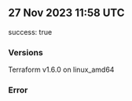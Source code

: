 ## 27 Nov 2023 11:58 UTC

success: true

### Versions

Terraform v1.6.0 on linux_amd64

### Error



